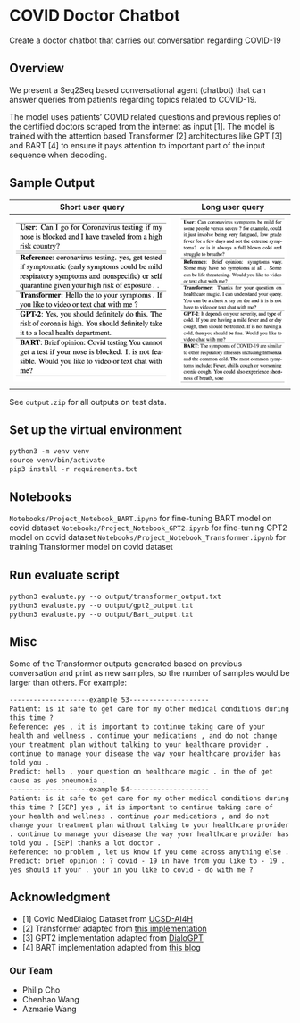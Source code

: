 # COVID Doctor Chatbot

Create a doctor chatbot that carries out conversation regarding COVID-19

## Overview

We present a Seq2Seq based conversational agent (chatbot) that can answer queries from patients regarding topics related to COVID-19. 

The model uses patients’ COVID related questions and previous replies of the certified doctors scraped from the internet as input [1]. The model is trained with the attention based Transformer [2] architectures like GPT [3] and BART [4] to ensure it pays attention to important part of the input sequence when decoding. 


## Sample Output
| Short user query                    | Long user query       
|---------------------------------------|-------------------------------------------------------------|
| ![Sample output](teaser/short.png)  | ![Sample output](teaser/long.png)  |


See `output.zip` for all outputs on test data.

## Set up the virtual environment

```
python3 -m venv venv
source venv/bin/activate
pip3 install -r requirements.txt
```

## Notebooks
`Notebooks/Project_Notebook_BART.ipynb` for fine-tuning BART model on covid dataset
`Notebooks/Project_Notebook_GPT2.ipynb` for fine-tuning GPT2 model on covid dataset
`Notebooks/Project_Notebook_Transformer.ipynb` for training Transformer model on covid dataset

## Run evaluate script

```
python3 evaluate.py --o output/transformer_output.txt 
python3 evaluate.py --o output/gpt2_output.txt 
python3 evaluate.py --o output/Bart_output.txt 
```

## Misc
Some of the Transformer outputs generated based on previous conversation and print as new samples, so the number of samples would be larger than others.
For example:
```
--------------------example 53--------------------
Patient: is it safe to get care for my other medical conditions during this time ?
Reference: yes , it is important to continue taking care of your health and wellness . continue your medications , and do not change your treatment plan without talking to your healthcare provider . continue to manage your disease the way your healthcare provider has told you .
Predict: hello , your question on healthcare magic . in the of get cause as yes pneumonia .
--------------------example 54--------------------
Patient: is it safe to get care for my other medical conditions during this time ? [SEP] yes , it is important to continue taking care of your health and wellness . continue your medications , and do not change your treatment plan without talking to your healthcare provider . continue to manage your disease the way your healthcare provider has told you . [SEP] thanks a lot doctor .
Reference: no problem , let us know if you come across anything else .
Predict: brief opinion : ? covid - 19 in have from you like to - 19 . yes should if your . your in you like to covid - do with me ?
```

## Acknowledgment
- [1] Covid MedDialog Dataset from [UCSD-AI4H](https://github.com/UCSD-AI4H/COVID-Dialogue)
- [2] Transformer adapted from [this implementation](https://github.com/UCSD-AI4H/Medical-Dialogue-System)
- [3] GPT2 implementation adapted from [DialoGPT](https://github.com/microsoft/DialoGPT)
- [4] BART implementation adapted from [this blog](https://towardsdatascience.com/bart-for-paraphrasing-with-simple-transformers-7c9ea3dfdd8c)

### Our Team
- Philip Cho
- Chenhao Wang
- Azmarie Wang
